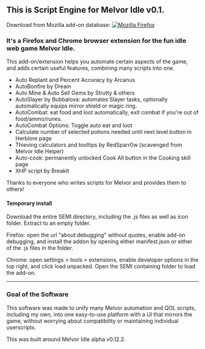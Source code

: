 ## This is Script Engine for Melvor Idle v0.1.
Download from Mozilla add-on database: [![Mozilla Firefox](https://img.shields.io/amo/v/scripting-engine-melvor-idle?label=Scripting%20Engine%20for%20Melvor%20Idle%3A%20Firefox%20Add-on&logo=Mozilla%20Firefox)](https://addons.mozilla.org/en-US/firefox/addon/scripting-engine-melvor-idle/)
### It's a Firefox and Chrome browser extension for the fun idle web game Melvor Idle. 
This add-on/extension helps you automate certain aspects of the game, and adds certain useful features, combining many scripts into one.
* Auto Replant and Percent Accuracy by Arcanus
* AutoBonfire by Dream
* Auto Mine & Auto Sell Gems by Strutty & others
* AutoSlayer by Bubbalova: automates Slayer tasks, optionally automatically equips mirror shield or magic ring.
* AutoCombat: eat food and loot automatically, exit combat if you're out of food/ammo/runes.
* AutoCombat Options: Toggle auto eat and loot
* Calculate number of selected potions needed until next level button in Herblore page
* Thieving calculators and tooltips by RedSparr0w (scavenged from Melvor Idle Helper)
* Auto-cook: permanently unlocked Cook All button in the Cooking skill page
* XHP script by Breakit

Thanks to everyone who writes scripts for Melvor and provides them to others!

#### Temporary install

Download the entire SEMI directory, including the .js files as well as icon folder. Extract to an empty folder.

Firefox: open the url "about:debugging" without quotes, enable add-on debugging, and install the addon by opening either manifest.json or either of the .js files in the folder.

Chrome: open settings > tools > extensions, enable developer options in the top right, and click load unpacked. Open the SEMI containing folder to load the add-on.

***

### Goal of the Software
This software was made to unify many Melvor automation and QOL scripts, including my own, into one easy-to-use platform with a UI that mirrors the game, without worrying about compatibility or maintaining individual userscripts.

This was built around Melvor Idle alpha v0.12.2.
